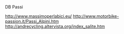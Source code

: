 DB Passi

http://www.massimoperlabici.eu/
http://www.motorbike-passion.it/Passi_Alpini.htm
http://andrecycling.altervista.org/index_salite.htm